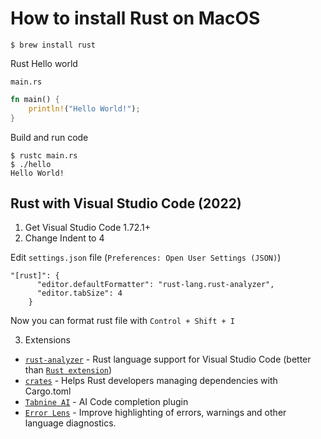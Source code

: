 # How to install Rust on MacOS

```
$ brew install rust
```

Rust Hello world 

`main.rs` 

```rs
fn main() {
    println!("Hello World!");
}
```

Build and run code 

```
$ rustc main.rs
$ ./hello
Hello World!
```

## Rust with Visual Studio Code (2022)

1. Get Visual Studio Code 1.72.1+
2. Change Indent to 4

Edit `settings.json` file (`Preferences: Open User Settings (JSON)`)

```
"[rust]": {
      "editor.defaultFormatter": "rust-lang.rust-analyzer",
      "editor.tabSize": 4
    }
```

Now you can format rust file with `Control + Shift + I`

3. Extensions

* [`rust-analyzer`](https://marketplace.visualstudio.com/items?itemName=rust-lang.rust-analyzer) - Rust language support for Visual Studio Code (better than [`Rust extension`](https://marketplace.visualstudio.com/items?itemName=rust-lang.rust))
* [`crates`](https://marketplace.visualstudio.com/items?itemName=serayuzgur.crates) - Helps Rust developers managing dependencies with Cargo.toml
* [`Tabnine AI`](https://marketplace.visualstudio.com/items?itemName=TabNine.tabnine-vscode) - AI Code completion plugin
* [`Error Lens`](https://marketplace.visualstudio.com/items?itemName=usernamehw.errorlens) - Improve highlighting of errors, warnings and other language diagnostics.